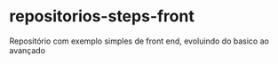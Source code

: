 # repositorios-steps-front
Repositório com exemplo simples de front end, evoluindo do basico ao avançado
